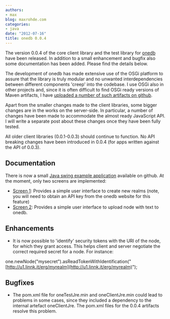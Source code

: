 ```yaml
---
authors:
- max
blog: maxrohde.com
categories:
- java
date: "2012-07-16"
title: onedb 0.0.4
---
```


The version 0.0.4 of the core client library and the test library for [onedb](http://www.onedb.de 'onedb cloud database') have been released. In addition to a small enhancement and bugfix also some documentation has been added. Please find the details below.

The development of onedb has made extensive use of the OSGi platform to assure that the library is truly modular and no unwanted interdependencies between different components 'creep' into the codebase. I use OSGi also in other projects and, since it is often difficult to find OSGi ready versions of Maven artifacts, I have [uploaded a number of such artifacts on github](https://github.com/mxro/osgi-maven).

Apart from the smaller changes made to the client libraries, some bigger changes are in the works on the server-side. In particular, a number of changes have been made to accommodate the almost ready JavaScript API. I will write a separate post about these changes once they have been fully tested.

All older client libraries (0.0.1-0.0.3) should continue to function. No API breaking changes have been introduced in 0.0.4 (for apps written against the API of 0.0.3).

## Documentation

There is now a small [Java swing example application](https://github.com/mxro/oneDesktop/) available on github. At the moment, only two screens are implemented:

- [Screen 1](https://github.com/mxro/oneDesktop/blob/f43af0cf6d8d4b2a70a1ed69f1c640c30a877379/oneDesktop/src/main/java/one/app/desktop/internal/CreateRealmForm.java): Provides a simple user interface to create new realms (note, you will need to obtain an API key from the onedb website for this feature)
- [Screen 2](https://github.com/mxro/oneDesktop/blob/f43af0cf6d8d4b2a70a1ed69f1c640c30a877379/oneDesktop/src/main/java/one/app/desktop/internal/UploadTextForm.java): Provides a simple user interface to upload node with text to onedb.

## Enhancements

- It is now possible to 'identify' security tokens with the URI of the node, for which they grant access. This helps client and server negotiate the correct required secret for a node. For instance:

one.newNode("mysecret").asReadTokenWithIdentification("[http://u1.linnk.it/erg/myrealm](http://u1.linnk.it/erg/myrealm)");

## Bugfixes

- The pom.xml file for oneTestJre.min and oneClientJre.min could lead to problems in some cases, since they included a dependency to the internal artefact oneClientJre. The pom.xml files for the 0.0.4 artifacts resolve this problem.